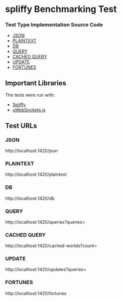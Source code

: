 


# spliffy Benchmarking Test

### Test Type Implementation Source Code

* [JSON](www/json.rt.js)
* [PLAINTEXT](www/plaintext.rt.js)
* [DB](www/db.rt.js)
* [QUERY](www/queries.rt.js)
* [CACHED QUERY](www/cached-worlds.rt.js)
* [UPDATE](www/updates.rt.js)
* [FORTUNES](www/fortunes.rt.js)

## Important Libraries
The tests were run with:
* <a href="https://srfnstack.github.io/spliffy/" target="_blank">Spliffy</a>
* <a href="https://github.com/uNetworking/uWebSockets.js" target="_blank">μWebSockets.js</a>

## Test URLs
### JSON

http://localhost:1420/json

### PLAINTEXT

http://localhost:1420/plaintext

### DB

http://localhost:1420/db

### QUERY

http://localhost:1420/queries?queries=

### CACHED QUERY

http://localhost:1420/cached-worlds?count=

### UPDATE

http://localhost:1420/updates?queries=

### FORTUNES

http://localhost:1420/fortunes
